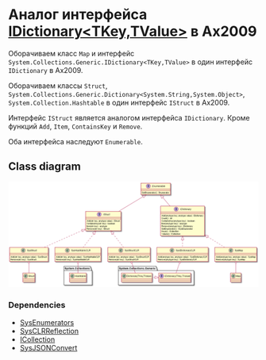 # Аналог интерфейса [IDictionary\<TKey,TValue\>](https://docs.microsoft.com/ru-ru/dotnet/api/system.collections.generic.idictionary-2?view=netframework-4.8) в Ax2009

Оборачиваем класс `Map` и интерфейс `System.Collections.Generic.IDictionary<TKey,TValue>` в один интерфейс `IDictionary` в Ax2009.  

Оборачиваем классы `Struct`, `System.Collections.Generic.Dictionary<System.String,System.Object>`, `System.Collection.Hashtable` в один интерфейс `IStruct` в Ax2009.  

Интерфейс `IStruct` является аналогом интерфейса `IDictionary`. Кроме функций `Add`, `Item`, `ContainsKey` и `Remove`.

Оба интерфейса наследуют `Enumerable`.

## Class diagram
<img src="out\schema\IDictionary.png" alt="схема">

### Dependencies
* [SysEnumerators](https://github.com/mazzy-ax/SysEnumerators)
* [SysCLRReflection](https://github.com/d-tolstov/Ax2009-SysCLRReflection)
* [ICollection](https://github.com/d-tolstov/Ax2009-ICollection)
* [SysJSONConvert](https://github.com/d-tolstov/Ax2009-SysJSONConvert)
